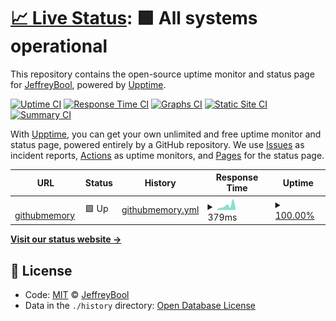 # [📈 Live Status](https://upptime.githubmemory.com): <!--live status--> **🟩 All systems operational**

This repository contains the open-source uptime monitor and status page for [JeffreyBool](https://www.zhanggaoyuan.com), powered by [Upptime](https://github.com/upptime/upptime).

[![Uptime CI](https://github.com/koj-co/upptime/workflows/Uptime%20CI/badge.svg)](https://github.com/koj-co/upptime/actions?query=workflow%3A%22Uptime+CI%22)
[![Response Time CI](https://github.com/koj-co/upptime/workflows/Response%20Time%20CI/badge.svg)](https://github.com/koj-co/upptime/actions?query=workflow%3A%22Response+Time+CI%22)
[![Graphs CI](https://github.com/koj-co/upptime/workflows/Graphs%20CI/badge.svg)](https://github.com/koj-co/upptime/actions?query=workflow%3A%22Graphs+CI%22)
[![Static Site CI](https://github.com/koj-co/upptime/workflows/Static%20Site%20CI/badge.svg)](https://github.com/koj-co/upptime/actions?query=workflow%3A%22Static+Site+CI%22)
[![Summary CI](https://github.com/koj-co/upptime/workflows/Summary%20CI/badge.svg)](https://github.com/koj-co/upptime/actions?query=workflow%3A%22Summary+CI%22)

With [Upptime](https://upptime.js.org), you can get your own unlimited and free uptime monitor and status page, powered entirely by a GitHub repository. We use [Issues](https://github.com/JeffreyBool/githubmemory-upptime/issues) as incident reports, [Actions](https://github.com/JeffreyBool/githubmemory-upptime/actions) as uptime monitors, and [Pages](https://JeffreyBool.github.io/githubmemory-upptime) for the status page.

<!--start: status pages-->
<!-- This summary is generated by Upptime (https://github.com/upptime/upptime) -->
<!-- Do not edit this manually, your changes will be overwritten -->
<!-- prettier-ignore -->
| URL | Status | History | Response Time | Uptime |
| --- | ------ | ------- | ------------- | ------ |
| <img alt="" src="https://favicons.githubusercontent.com/githubmemory.com" height="13"> [githubmemory](https://githubmemory.com) | 🟩 Up | [githubmemory.yml](https://github.com/JeffreyBool/githubmemory-upptime/commits/HEAD/history/githubmemory.yml) | <details><summary><img alt="Response time graph" src="./graphs/githubmemory/response-time-week.png" height="20"> 379ms</summary><br><a href="https://upptime.githubmemory.com/history/githubmemory"><img alt="Response time 800" src="https://img.shields.io/endpoint?url=https%3A%2F%2Fraw.githubusercontent.com%2FJeffreyBool%2Fgithubmemory-upptime%2FHEAD%2Fapi%2Fgithubmemory%2Fresponse-time.json"></a><br><a href="https://upptime.githubmemory.com/history/githubmemory"><img alt="24-hour response time 218" src="https://img.shields.io/endpoint?url=https%3A%2F%2Fraw.githubusercontent.com%2FJeffreyBool%2Fgithubmemory-upptime%2FHEAD%2Fapi%2Fgithubmemory%2Fresponse-time-day.json"></a><br><a href="https://upptime.githubmemory.com/history/githubmemory"><img alt="7-day response time 379" src="https://img.shields.io/endpoint?url=https%3A%2F%2Fraw.githubusercontent.com%2FJeffreyBool%2Fgithubmemory-upptime%2FHEAD%2Fapi%2Fgithubmemory%2Fresponse-time-week.json"></a><br><a href="https://upptime.githubmemory.com/history/githubmemory"><img alt="30-day response time 532" src="https://img.shields.io/endpoint?url=https%3A%2F%2Fraw.githubusercontent.com%2FJeffreyBool%2Fgithubmemory-upptime%2FHEAD%2Fapi%2Fgithubmemory%2Fresponse-time-month.json"></a><br><a href="https://upptime.githubmemory.com/history/githubmemory"><img alt="1-year response time 800" src="https://img.shields.io/endpoint?url=https%3A%2F%2Fraw.githubusercontent.com%2FJeffreyBool%2Fgithubmemory-upptime%2FHEAD%2Fapi%2Fgithubmemory%2Fresponse-time-year.json"></a></details> | <details><summary><a href="https://upptime.githubmemory.com/history/githubmemory">100.00%</a></summary><a href="https://upptime.githubmemory.com/history/githubmemory"><img alt="All-time uptime 99.47%" src="https://img.shields.io/endpoint?url=https%3A%2F%2Fraw.githubusercontent.com%2FJeffreyBool%2Fgithubmemory-upptime%2FHEAD%2Fapi%2Fgithubmemory%2Fuptime.json"></a><br><a href="https://upptime.githubmemory.com/history/githubmemory"><img alt="24-hour uptime 100.00%" src="https://img.shields.io/endpoint?url=https%3A%2F%2Fraw.githubusercontent.com%2FJeffreyBool%2Fgithubmemory-upptime%2FHEAD%2Fapi%2Fgithubmemory%2Fuptime-day.json"></a><br><a href="https://upptime.githubmemory.com/history/githubmemory"><img alt="7-day uptime 100.00%" src="https://img.shields.io/endpoint?url=https%3A%2F%2Fraw.githubusercontent.com%2FJeffreyBool%2Fgithubmemory-upptime%2FHEAD%2Fapi%2Fgithubmemory%2Fuptime-week.json"></a><br><a href="https://upptime.githubmemory.com/history/githubmemory"><img alt="30-day uptime 99.84%" src="https://img.shields.io/endpoint?url=https%3A%2F%2Fraw.githubusercontent.com%2FJeffreyBool%2Fgithubmemory-upptime%2FHEAD%2Fapi%2Fgithubmemory%2Fuptime-month.json"></a><br><a href="https://upptime.githubmemory.com/history/githubmemory"><img alt="1-year uptime 99.47%" src="https://img.shields.io/endpoint?url=https%3A%2F%2Fraw.githubusercontent.com%2FJeffreyBool%2Fgithubmemory-upptime%2FHEAD%2Fapi%2Fgithubmemory%2Fuptime-year.json"></a></details>

<!--end: status pages-->

[**Visit our status website →**](https://upptime.githubmemory.com)

## 📄 License

- Code: [MIT](./LICENSE) © [JeffreyBool](https://www.zhanggaoyuan.com)
- Data in the `./history` directory: [Open Database License](https://opendatacommons.org/licenses/odbl/1-0/)
